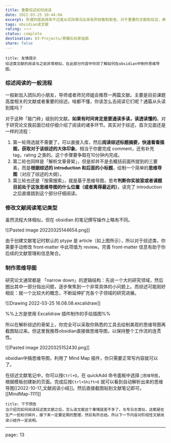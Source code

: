 ```yaml
---
title: 重要综述如何阅读
date: 2022-03-25 10:44:04
excerpt: 所谓的提高效率不过是从实际情况出发有所权衡和取舍。对于重要的文献和综述，再别无他法，只能是老老实实下苦功夫读懂读透。
tags: obsidian读文献
rating: ⭐⭐⭐
status: complete
destination: 03-Projects/黑曜石玩家指南
share: false
---
```


```ad-info
title: 友情提示
综述类文献的阅读与之前非常相似，在此部分内容中你将了解如何在obsidian中制作思维导图。
```

### 综述阅读的一般流程

一般新加入团队的小朋友，导师或者师兄师姐会推荐一两篇文献。主要是目前课题高度相关的文献或者重要的综述。啥都不懂，你该怎么去阅读它们呢？通篇从头读到尾吗？

对于这种「敲门砖」级别的文献。**如果有时间肯定是要通读多读，读透读懂的**。对于研究论文我前面已经仔细介绍了阅读的诸多环节。其实对于综述，首次见面还是一样的流程：

1. 第一轮筛选就不需要了，可以直接入库，然后**阅读综述标题摘要，快速看看插图，获取对于该综述的大体印象**。相当于你要完成 comment，还有补充 tag，rating 之类的。这个步骤要争取在10分钟内完成。
2. 第二轮也同样是「解析文章骨架」，但是却并不是去概括前面所提到的三要素，而是**根据综述的 introduction 和后面的小标题**，绘制一个简单的**思维导图**（对应了综述的大纲）。
3. 第三轮也还是「按需搜索」，就是基于思维导图，思考**判断你实验室或者课题目前处于这张思维导图的什么位置（或者离得最近的）**。读完了 introduction 之后直接跳到这个部分仔细阅读。

### 修改文献阅读笔记类型

虽然流程大体相似，但在 obsidian 的笔记撰写操作上略有不同。

![[Pasted image 20220325144654.png]]

由于创建文献笔记时默认的 ptype 是 article（如上图所示），所以对于综述类，你需要手动修改 front-matter 中此项值为 review。完善 front-matter 信息有助于你后续的文献管理和信息聚合。

### 制作思维导图

研究论文通常都是 「narrow down」的逻辑结构：先说一个大的研究领域，然后圈出其中一部分指出问题，逐步聚焦到一个非常具体的小问题上。而综述可能刚好相反：就一个比较大的概念，不断延伸扩充各个子领域的研究进展。

![[Drawing 2022-03-25 16.08.08.excalidraw]]

%%上方是使用 Excalidraw 插件制作的手绘插图%%

所以在解析综述的骨架上，你完全可以采取你熟悉的工具去绘制美观的思维导图再截图贴过来。但这里我推荐obsidian直接做思维导图，以保持整个工作流的连贯性。

![[Pasted image 20220325152430.png]]

obsidian中搞思维导图，利用了 Mind Map 插件，你只需要正常写内容就可以了。

在综述文献笔记中，你可以按`Ctrl+Q`，在 quickAdd 命令面板中选择 `🧠思维导图`，根据模板创建新的页面。完成后按`Ctrl+Shift+E` 就可以看到自动解析出来的思维导图[[2022-10-17_文献阅读小结]]。然后直接截图贴到文献笔记即可。[[MindMap-1111]]

```ad-info
title: 下节预告
当介绍完如何阅读综述类文献之后，怎么读文献这个事情就差不多了。与写日志类似，这都是在生产一些知识碎片，接下来一定要定期的整理，然后有所总结。所以下一节内容对阶段性文献阅读小结作一定说明。
```

---

page:: 13